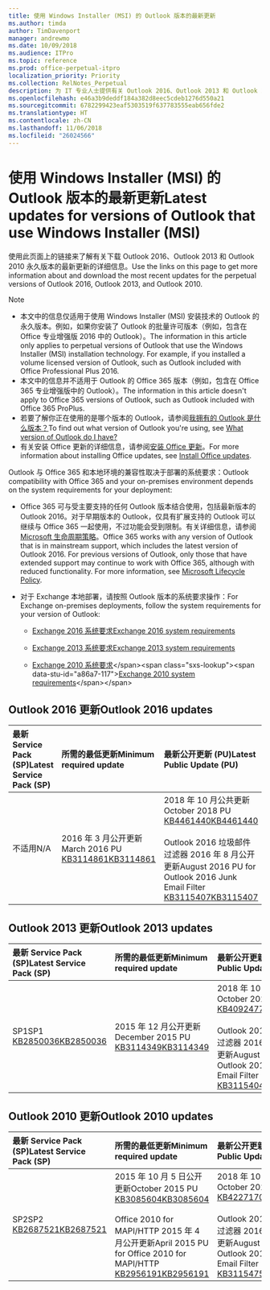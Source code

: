 ```yaml
---
title: 使用 Windows Installer (MSI) 的 Outlook 版本的最新更新
ms.author: timda
author: TimDavenport
manager: andrewmo
ms.date: 10/09/2018
ms.audience: ITPro
ms.topic: reference
ms.prod: office-perpetual-itpro
localization_priority: Priority
ms.collection: RelNotes_Perpetual
description: 为 IT 专业人士提供有关 Outlook 2016、Outlook 2013 和 Outlook 2010 永久版本的最新更新信息的链接
ms.openlocfilehash: e46a3b9deddf184a382d8eec5cdeb1276d550a21
ms.sourcegitcommit: 6782299423eaf5303519f637783555eab656fde2
ms.translationtype: HT
ms.contentlocale: zh-CN
ms.lasthandoff: 11/06/2018
ms.locfileid: "26024566"
---
```

# <a name="latest-updates-for-versions-of-outlook-that-use-windows-installer-msi"></a><span data-ttu-id="a86a7-103">使用 Windows Installer (MSI) 的 Outlook 版本的最新更新</span><span class="sxs-lookup"><span data-stu-id="a86a7-103">Latest updates for versions of Outlook that use Windows Installer (MSI)</span></span>

<span data-ttu-id="a86a7-104">使用此页面上的链接来了解有关下载 Outlook 2016、Outlook 2013 和 Outlook 2010 永久版本的最新更新的详细信息。</span><span class="sxs-lookup"><span data-stu-id="a86a7-104">Use the links on this page to get more information about and download the most recent updates for the perpetual versions of Outlook 2016, Outlook 2013, and Outlook 2010.</span></span>
  
> [!NOTE]
> - <span data-ttu-id="a86a7-p101">本文中的信息仅适用于使用 Windows Installer (MSI) 安装技术的 Outlook 的永久版本。例如，如果你安装了 Outlook 的批量许可版本（例如，包含在 Office 专业增强版 2016 中的 Outlook）。</span><span class="sxs-lookup"><span data-stu-id="a86a7-p101">The information in this article only applies to perpetual versions of Outlook that use the Windows Installer (MSI) installation technology. For example, if you installed a volume licensed version of Outlook, such as Outlook included with Office Professional Plus 2016.</span></span>
> - <span data-ttu-id="a86a7-107">本文中的信息并不适用于 Outlook 的 Office 365 版本（例如，包含在 Office 365 专业增强版中的 Outlook）。</span><span class="sxs-lookup"><span data-stu-id="a86a7-107">The information in this article doesn't apply to Office 365 versions of Outlook, such as Outlook included with Office 365 ProPlus.</span></span>
> - <span data-ttu-id="a86a7-108">若要了解你正在使用的是哪个版本的 Outlook，请参阅[我拥有的 Outlook 是什么版本？](https://support.office.com/article/b3a9568c-edb5-42b9-9825-d48d82b2257c)</span><span class="sxs-lookup"><span data-stu-id="a86a7-108">To find out what version of Outlook you're using, see [What version of Outlook do I have?](https://support.office.com/article/b3a9568c-edb5-42b9-9825-d48d82b2257c)</span></span>
> - <span data-ttu-id="a86a7-109">有关安装 Office 更新的详细信息，请参阅[安装 Office 更新](https://support.office.com/article/2ab296f3-7f03-43a2-8e50-46de917611c5)。</span><span class="sxs-lookup"><span data-stu-id="a86a7-109">For more information about installing Office updates, see [Install Office updates](https://support.office.com/article/2ab296f3-7f03-43a2-8e50-46de917611c5).</span></span> 
  
<span data-ttu-id="a86a7-110">Outlook 与 Office 365 和本地环境的兼容性取决于部署的系统要求：</span><span class="sxs-lookup"><span data-stu-id="a86a7-110">Outlook compatibility with Office 365 and your on-premises environment depends on the system requirements for your deployment:</span></span>
  
- <span data-ttu-id="a86a7-p102">Office 365 可与受主要支持的任何 Outlook 版本结合使用，包括最新版本的 Outlook 2016。对于早期版本的 Outlook，仅具有扩展支持的 Outlook 可以继续与 Office 365 一起使用，不过功能会受到限制。有关详细信息，请参阅 [Microsoft 生命周期策略](https://support.microsoft.com/lifecycle)。</span><span class="sxs-lookup"><span data-stu-id="a86a7-p102">Office 365 works with any version of Outlook that is in mainstream support, which includes the latest version of Outlook 2016. For previous versions of Outlook, only those that have extended support may continue to work with Office 365, although with reduced functionality. For more information, see [Microsoft Lifecycle Policy](https://support.microsoft.com/lifecycle).</span></span>
    
- <span data-ttu-id="a86a7-114">对于 Exchange 本地部署，请按照 Outlook 版本的系统要求操作：</span><span class="sxs-lookup"><span data-stu-id="a86a7-114">For Exchange on-premises deployments, follow the system requirements for your version of Outlook:</span></span>
    
  - [<span data-ttu-id="a86a7-115">Exchange 2016 系统要求</span><span class="sxs-lookup"><span data-stu-id="a86a7-115">Exchange 2016 system requirements</span></span>](https://docs.microsoft.com/Exchange/plan-and-deploy/system-requirements)
    
  - [<span data-ttu-id="a86a7-116">Exchange 2013 系统要求</span><span class="sxs-lookup"><span data-stu-id="a86a7-116">Exchange 2013 system requirements</span></span>](https://docs.microsoft.com/exchange/exchange-2013-system-requirements-exchange-2013-help)
    
  - <span data-ttu-id="a86a7-117">[Exchange 2010 系统要求](https://docs.microsoft.com/previous-versions/office/exchange-server-2010/aa996719(v=exchg.141))</span><span class="sxs-lookup"><span data-stu-id="a86a7-117">[Exchange 2010 system requirements](https://docs.microsoft.com/previous-versions/office/exchange-server-2010/aa996719(v=exchg.141))</span></span>

   
## <a name="outlook-2016-updates"></a><span data-ttu-id="a86a7-118">Outlook 2016 更新</span><span class="sxs-lookup"><span data-stu-id="a86a7-118">Outlook 2016 updates</span></span>

|<span data-ttu-id="a86a7-119">**最新 Service Pack (SP)**</span><span class="sxs-lookup"><span data-stu-id="a86a7-119">**Latest Service Pack (SP)**</span></span>|<span data-ttu-id="a86a7-120">**所需的最低更新**</span><span class="sxs-lookup"><span data-stu-id="a86a7-120">**Minimum required update**</span></span>|<span data-ttu-id="a86a7-121">**最新公开更新 (PU)**</span><span class="sxs-lookup"><span data-stu-id="a86a7-121">**Latest Public Update (PU)**</span></span>|
|:-----|:-----|:-----|
|<span data-ttu-id="a86a7-122">不适用</span><span class="sxs-lookup"><span data-stu-id="a86a7-122">N/A</span></span>  <br/> |<span data-ttu-id="a86a7-123">2016 年 3 月公开更新</span><span class="sxs-lookup"><span data-stu-id="a86a7-123">March 2016 PU</span></span> <br/>[<span data-ttu-id="a86a7-124">KB3114861</span><span class="sxs-lookup"><span data-stu-id="a86a7-124">KB3114861</span></span>](https://support.microsoft.com/help/3114861) <br/> |<span data-ttu-id="a86a7-125">2018 年 10 月公共更新</span><span class="sxs-lookup"><span data-stu-id="a86a7-125">October 2018 PU</span></span> <br/>[<span data-ttu-id="a86a7-126">KB4461440</span><span class="sxs-lookup"><span data-stu-id="a86a7-126">KB4461440</span></span>](https://support.microsoft.com/help/4461440) <br/><br/> <span data-ttu-id="a86a7-127">Outlook 2016 垃圾邮件过滤器 2016 年 8 月公开更新</span><span class="sxs-lookup"><span data-stu-id="a86a7-127">August 2016 PU for Outlook 2016 Junk Email Filter</span></span>  <br/>[<span data-ttu-id="a86a7-128">KB3115407</span><span class="sxs-lookup"><span data-stu-id="a86a7-128">KB3115407</span></span>](https://support.microsoft.com/help/3115407) <br/> |
   
## <a name="outlook-2013-updates"></a><span data-ttu-id="a86a7-129">Outlook 2013 更新</span><span class="sxs-lookup"><span data-stu-id="a86a7-129">Outlook 2013 updates</span></span>

|<span data-ttu-id="a86a7-130">**最新 Service Pack (SP)**</span><span class="sxs-lookup"><span data-stu-id="a86a7-130">**Latest Service Pack (SP)**</span></span>|<span data-ttu-id="a86a7-131">**所需的最低更新**</span><span class="sxs-lookup"><span data-stu-id="a86a7-131">**Minimum required update**</span></span>|<span data-ttu-id="a86a7-132">**最新公开更新 (PU)**</span><span class="sxs-lookup"><span data-stu-id="a86a7-132">**Latest Public Update (PU)**</span></span>|
|:-----|:-----|:-----|
|<span data-ttu-id="a86a7-133">SP1</span><span class="sxs-lookup"><span data-stu-id="a86a7-133">SP1</span></span>  <br/>[<span data-ttu-id="a86a7-134">KB2850036</span><span class="sxs-lookup"><span data-stu-id="a86a7-134">KB2850036</span></span>](https://go.microsoft.com/fwlink/p/?LinkId=512538) <br/> |<span data-ttu-id="a86a7-135">2015 年 12 月公开更新</span><span class="sxs-lookup"><span data-stu-id="a86a7-135">December 2015 PU</span></span> <br/>[<span data-ttu-id="a86a7-136">KB3114349</span><span class="sxs-lookup"><span data-stu-id="a86a7-136">KB3114349</span></span>](https://support.microsoft.com/kb/3114349) <br/> |<span data-ttu-id="a86a7-137">2018 年 10 月公共更新</span><span class="sxs-lookup"><span data-stu-id="a86a7-137">October 2018 PU</span></span> <br/>[<span data-ttu-id="a86a7-138">KB4092477</span><span class="sxs-lookup"><span data-stu-id="a86a7-138">KB4092477</span></span>](https://support.microsoft.com/help/4092477) <br/><br/>  <span data-ttu-id="a86a7-139">Outlook 2013 垃圾邮件过滤器 2016 年 8 月公开更新</span><span class="sxs-lookup"><span data-stu-id="a86a7-139">August 2016 PU for Outlook 2013 Junk Email Filter</span></span> <br/> [<span data-ttu-id="a86a7-140">KB3115404</span><span class="sxs-lookup"><span data-stu-id="a86a7-140">KB3115404</span></span>](https://support.microsoft.com/kb/3115404) <br/> |
   
## <a name="outlook-2010-updates"></a><span data-ttu-id="a86a7-141">Outlook 2010 更新</span><span class="sxs-lookup"><span data-stu-id="a86a7-141">Outlook 2010 updates</span></span>

|<span data-ttu-id="a86a7-142">**最新 Service Pack (SP)**</span><span class="sxs-lookup"><span data-stu-id="a86a7-142">**Latest Service Pack (SP)**</span></span>|<span data-ttu-id="a86a7-143">**所需的最低更新**</span><span class="sxs-lookup"><span data-stu-id="a86a7-143">**Minimum required update**</span></span>|<span data-ttu-id="a86a7-144">**最新公开更新 (PU)**</span><span class="sxs-lookup"><span data-stu-id="a86a7-144">**Latest Public Update (PU)**</span></span>|
|:-----|:-----|:-----|
|<span data-ttu-id="a86a7-145">SP2</span><span class="sxs-lookup"><span data-stu-id="a86a7-145">SP2</span></span> <br/>[<span data-ttu-id="a86a7-146">KB2687521</span><span class="sxs-lookup"><span data-stu-id="a86a7-146">KB2687521</span></span>](https://go.microsoft.com/fwlink/p/?LinkId=512542) <br/> |<span data-ttu-id="a86a7-147">2015 年 10 月 5 日公开更新</span><span class="sxs-lookup"><span data-stu-id="a86a7-147">October 2015 PU</span></span> <br/> [<span data-ttu-id="a86a7-148">KB3085604</span><span class="sxs-lookup"><span data-stu-id="a86a7-148">KB3085604</span></span>](https://support.microsoft.com/kb/3085604) <br/><br/>  <span data-ttu-id="a86a7-149">Office 2010 for MAPI/HTTP 2015 年 4 月公开更新</span><span class="sxs-lookup"><span data-stu-id="a86a7-149">April 2015 PU for Office 2010 for MAPI/HTTP</span></span> <br/> [<span data-ttu-id="a86a7-150">KB2956191</span><span class="sxs-lookup"><span data-stu-id="a86a7-150">KB2956191</span></span>](https://support.microsoft.com/zh-CN/help/2956191/april-14-2015-update-for-office-2010-kb2956191) <br/> |<span data-ttu-id="a86a7-151">2018 年 10 月公共更新</span><span class="sxs-lookup"><span data-stu-id="a86a7-151">October 2018 PU</span></span> <br/>[<span data-ttu-id="a86a7-152">KB4227170</span><span class="sxs-lookup"><span data-stu-id="a86a7-152">KB4227170</span></span>](https://support.microsoft.com/help/4227170) <br/><br/>  <span data-ttu-id="a86a7-153">Outlook 2010 垃圾邮件过滤器 2016 年 8 月公开更新</span><span class="sxs-lookup"><span data-stu-id="a86a7-153">August 2016 PU for Outlook 2010 Junk Email Filter</span></span> <br/> [<span data-ttu-id="a86a7-154">KB3115475</span><span class="sxs-lookup"><span data-stu-id="a86a7-154">KB3115475</span></span>](https://support.microsoft.com/kb/3115475) <br/> |
   


